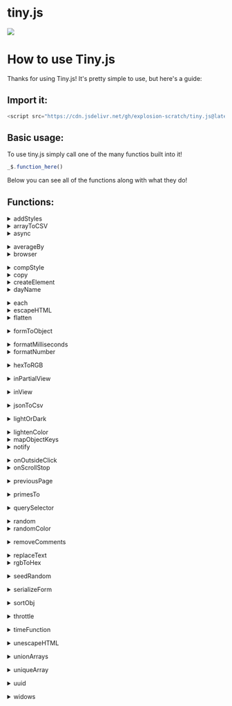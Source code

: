 # tiny.js

[![](https://data.jsdelivr.com/v1/package/gh/explosion-scratch/tiny.js/badge)](https://www.jsdelivr.com/package/gh/explosion-scratch/tiny.js)


# How to use Tiny.js

Thanks for using Tiny.js! It's pretty simple to use, but here's a guide:

## Import it:

```js
<script src="https://cdn.jsdelivr.net/gh/explosion-scratch/tiny.js@latest/tiny.min.js"></script>
```

## Basic usage:

To use tiny.js simply call one of the many functios built into it!
```js
_$.function_here()
```

Below you can see all of the functions along with what they do!

## Functions:

<details><summary>addStyles</summary>

* * *

Add the styles in an object to a specified element: 
```js
_$.addStyles(element, {background: 'red'}); (Changes the background color of the element to red!)
```
</details>
<details><summary>arrayToCSV</summary>

* * *

Returns a comma seperated list from the specified array. 
```js
_$.arrayToCSV([['a', 'b'], ['c', 'd']]);//'"a","b" "c","d"' Note that this also escapes characters such as quotes.
```
</details>
<details><summary>async</summary>

* * *

Runs the given function in a web worker, returning a promise with the return value. This is useful to prevent the main thread from becoming clogged while trying to compute something.</details>
<details><summary>averageBy</summary>

* * *

This returns the average of an array based on the given function, for example: 
```js
_$.averageBy([1,2,3,4], (val) => val / 2);//Returns the average of each element after each element has been divided by 2.
```
</details>
<details><summary>browser</summary>

* * *

Returns the current browser without sniffing the user-agent string. e.g. 'Chrome'</details>
<details><summary>compStyle</summary>

* * *

Returns an element of the computed style, e.g. 
```js
_$.compStyle(document.querySelector('h1'), 'background-color'); //Returns the background-color of the first <h1>
```
</details>
<details><summary>copy</summary>

* * *

Copies the text specified to the clipboard, e.g. 
```js
_$.copy('Hello world');
```
</details>
<details><summary>createElement</summary>

* * *

Returns a DOM element who's outerHTML is the string provided: 
```js
_$.createElement('<div id=`fun`>Hello</div>);//Returns a DOM element whoose id is 'fun' and whoose innerText is 'Hello'
```
</details>
<details><summary>dayName</summary>

* * *

Returns the day of the week from a Date object.</details>
<details><summary>each</summary>

* * *

Runs a function with each element of an array: 
```js
_$.each([1,2,3], (num) => alert(num * 3));//Alerts each number in the array times 3
```
</details>
<details><summary>escapeHTML</summary>

* * *

Returns an escaped version of the HTML string provided: 
```js
_$.escapeHTML('<script>');//'&lt;script&gt;'
```
</details>
<details><summary>flatten</summary>

* * *

This takes a 2d array (an array of arrays) and flattens in into a 1d array (a list of items).</details>
<details><summary>formToObject</summary>

* * *

Converts a form to a javascript object using each element's 'name' attribute as the key and the 'value' attribute as the value.</details>
<details><summary>formatMilliseconds</summary>

* * *

Formats a number of milliseconds into a human-readable duration of time, e.g.
```js
_$.formatMilliseconds(600000);//Returns '10 minutes'
```
</details>
<details><summary>formatNumber</summary>

* * *

Adds commas to large numbers in the right place.</details>
<details><summary>hexToRGB</summary>

* * *

Converts a hex value into an RGB color.</details>
<details><summary>inPartialView</summary>

* * *

Returns whether the specified element is visible at all in the viewport. Usefull for lazy loading images!</details>
<details><summary>inView</summary>

* * *

Returns whether the specified element is completely visible in the viewport.</details>
<details><summary>jsonToCsv</summary>

* * *

Converts a JSON object to CSV.</details>
<details><summary>lightOrDark</summary>

* * *

Returns an object, the key 'lightordark' returns either 'light' or 'dark' and the key 'hsp' returns the value of the color from 0 (completely dark) to 255 (completely bright).</details>
<details><summary>lightenColor</summary>

* * *

Lightens or darkens a hex color by a certain amount, on a scale rom 0 (completely dark) to 255 (completely bright):
```js
_$.lightenColor('#ffffff', -20);//Returns '#ebebeb'.
```
</details>
<details><summary>mapObjectKeys</summary>

* * *

Maps an object's keys recursively: 
```js
_$.mapObjectKeys({ key: 'value', another: { deep: 'thing', map: 'another' } }, (key) => key.toUpperCase()); // Transforms every key of the object to uppercase.
```
</details>
<details><summary>notify</summary>

* * *

Notifies the user through a desktop notification. Takes 3 arguments: text, body, icon. Text is the title of the notification, body is the message of it, and icon is the icon displayed next to the notification.</details>
<details><summary>onOutsideClick</summary>

* * *

Returns the callback when a click is called outside the specified element:
```js
_$.onoutsideclick(document.querySelector("h1"), () => {alert("You clicked outside the header")}); // Alerts when the user clicks anywhere that is NOT the h1 in question.
```
</details>
<details><summary>onScrollStop</summary>

* * *

Returns the callback when a user stops scrolling the window.</details> 
<details><summary>previousPage</summary>

* * *

Returns the url of the previous page that the user visited.</details>
<details><summary>primesTo</summary>

* * *

Returns an array of all the prime numbers up to the number given.</details>
<details><summary>querySelector</summary>

* * *

Generates a unique querySelector for the given element.</details>
<details><summary>random</summary>

* * *

Returns a random number between two numbers: 
```js
_$.random(-10,10,false);//Return a random number between -10 and 10 and DO NOT round it. (True as the last value would round it.)
```
</details>
<details><summary>randomColor</summary>

* * *

Returns a random hex color.</details>
<details><summary>removeComments</summary>

* * *

Removes comments from the HTML element specified.</details>
<details><summary>replaceText</summary>

* * *

Replaces the text of the specified element by passing the old value through a function: 
```js
_$.replaceText(document, (oldtext) => oldtext.replace(" ", "-"));//Replace all spaces in the document with a hyphen.
```
</details>
<details><summary>rgbToHex</summary>

* * *

Returns the hex code of a given RGB string.</details>
<details><summary>seedRandom</summary>

* * *

Gives a random number based on a whole number seed.</details>
<details><summary>serializeForm</summary>

* * *

Convert a form to url queries</details>
<details><summary>sortObj</summary>

* * *

Returns an alphabetized copy of the object by keys.</details>
<details><summary>throttle</summary>

* * *

Runs the function specified, the second input controls at MAX how much wait there is between the next time it runs: 
```js
_$.throttle(() => alert('hello'), 10000); 
```
Running this like any other function will simply just run the function, however if you try to run the throttled function in a setInterval loop or before its timeout ends it will not run.</details>
<details><summary>timeFunction</summary>

* * *

Use console.time to how long the function inputted takes to execute.</details>
<details><summary>unescapeHTML</summary>

* * *

Unescapes the string of HTML specified.</details>
<details><summary>unionArrays</summary>

* * *

Merges two arrays using union, meaning that any duplicates between the two arrays will be removed.</details>
<details><summary>uniqueArray</summary>

* * *

Removes duplicates from an array</details>
<details><summary>uuid</summary>

* * *

Generates a unique id, like the uuid npm package. For example: 8dfe52e3-7beb-48eb-8282-209ff1c5250f</details>
<details><summary>widows</summary>

* * *

Replaces the last space character between words with '&nbsp;', preventing a single word on a newline.</details>
